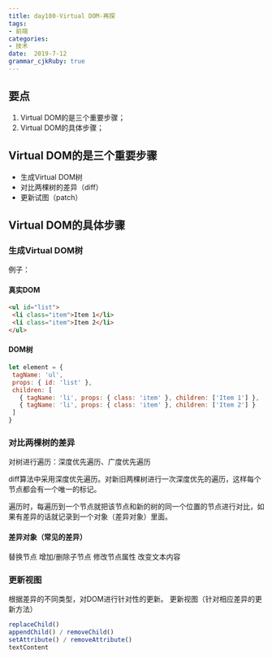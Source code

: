```yaml
---
title: day180-Virtual DOM-再探
tags: 
- 前端
categories: 
- 技术
date:  2019-7-12
grammar_cjkRuby: true
---
```

## 要点

1. Virtual DOM的是三个重要步骤；
2. Virtual DOM的具体步骤；
<!--more-->

## Virtual DOM的是三个重要步骤

+ 生成Virtual DOM树
+ 对比两棵树的差异（diff）
+ 更新试图（patch）

## Virtual DOM的具体步骤

### **生成Virtual DOM树**

例子：
#### 真实DOM
```html
<ul id="list">
 <li class="item">Item 1</li>
 <li class="item">Item 2</li>
</ul>
```

#### DOM树
```js
let element = {
 tagName: 'ul',
 props: { id: 'list' },
 children: [
   { tagName: 'li', props: { class: 'item' }, children: ['Item 1'] },
   { tagName: 'li', props: { class: 'item' }, children: ['Item 2'] }
 ]
}
```

### **对比两棵树的差异**

对树进行遍历：深度优先遍历、广度优先遍历

diff算法中采用深度优先遍历。对新旧两棵树进行一次深度优先的遍历，这样每个节点都会有一个唯一的标记。

遍历时，每遍历到一个节点就把该节点和新的树的同一个位置的节点进行对比，如果有差异的话就记录到一个对象（差异对象）里面。

#### 差异对象（常见的差异）
替换节点
增加/删除子节点
修改节点属性
改变文本内容

### **更新视图**

根据差异的不同类型，对DOM进行针对性的更新。
更新视图（针对相应差异的更新方法）
```js
replaceChild()
appendChild() / removeChild()
setAttribute() / removeAttribute()
textContent
```
